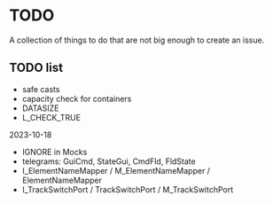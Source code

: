 # TODO

A collection of things to do that are not big enough to create an issue.

## TODO list

-   safe casts
-   capacity check for containers
-   DATASIZE
-   L_CHECK_TRUE

2023-10-18
-   IGNORE in Mocks
-   telegrams: GuiCmd, StateGui, CmdFld, FldState
-   I_ElementNameMapper / M_ElementNameMapper / ElementNameMapper
-   I_TrackSwitchPort / TrackSwitchPort / M_TrackSwitchPort



